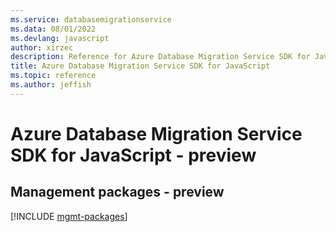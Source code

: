```yaml
---
ms.service: databasemigrationservice
ms.data: 08/01/2022
ms.devlang: javascript
author: xirzec
description: Reference for Azure Database Migration Service SDK for JavaScript
title: Azure Database Migration Service SDK for JavaScript
ms.topic: reference
ms.author: jeffish
---
```

# Azure Database Migration Service SDK for JavaScript - preview

## Management packages - preview
[!INCLUDE [mgmt-packages](database-migration-service-mgmt-index.md)]